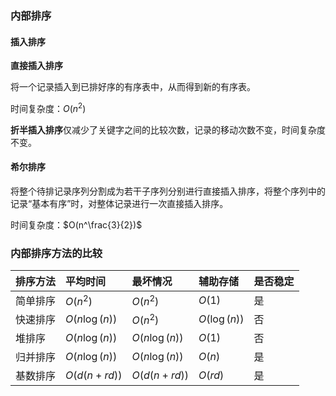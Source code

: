 ### 内部排序

#### 插入排序

**直接插入排序**

将一个记录插入到已排好序的有序表中，从而得到新的有序表。

时间复杂度：$O(n^2)$

**折半插入排序**仅减少了关键字之间的比较次数，记录的移动次数不变，时间复杂度不变。

#### 希尔排序

将整个待排记录序列分割成为若干子序列分别进行直接插入排序，将整个序列中的记录“基本有序”时，对整体记录进行一次直接插入排序。

时间复杂度：$O(n^\frac{3}{2})$


### 内部排序方法的比较

| 排序方法 | 平均时间      | 最坏情况      | 辅助存储     | 是否稳定 |
| :------- | :------------ | :------------ | :----------- | :------- |
| 简单排序 | $O(n^2)$      | $O(n^2)$      | $O(1)$       | 是       |
| 快速排序 | $O(n\log(n))$ | $O(n^2)$      | $O(\log(n))$ | 否       |
| 堆排序   | $O(n\log(n))$ | $O(n\log(n))$ | $O(1)$       | 否       |
| 归并排序 | $O(n\log(n))$ | $O(n\log(n))$ | $O(n)$       | 是       |
| 基数排序 | $O(d(n+rd))$  | $O(d(n+rd))$  | $O(rd)$      | 是       |